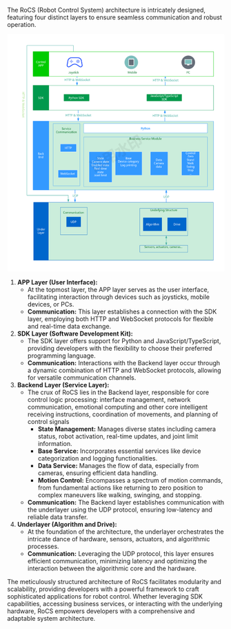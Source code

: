 

The RoCS (Robot Control System) architecture is intricately designed, featuring four distinct layers to ensure seamless communication and robust operation.

![](static/software_architecture.png "size:40%")

1. **APP Layer (User Interface):**
   * At the topmost layer, the APP layer serves as the user interface, facilitating interaction through devices such as joysticks, mobile devices, or PCs.
   * **Communication:** This layer establishes a connection with the SDK layer, employing both HTTP and WebSocket protocols for flexible and real-time data exchange.
2. **SDK Layer (Software Development Kit):**
   * The SDK layer offers support for Python and JavaScript/TypeScript, providing developers with the flexibility to choose their preferred programming language.
   * **Communication:** Interactions with the Backend layer occur through a dynamic combination of HTTP and WebSocket protocols, allowing for versatile communication channels.
3. **Backend Layer (Service Layer):**
   * The crux of RoCS lies in the Backend layer,  responsible for core control logic processing:
     interface management, network communication, emotional computing and other core intelligent receiving instructions, coordination of movements, and planning of control signals
     * **State Management:** Manages diverse states including camera status, robot activation, real-time updates, and joint limit information.
     * **Base Service:** Incorporates essential services like device categorization and logging functionalities.
     * **Data Service:** Manages the flow of data, especially from cameras, ensuring efficient data handling.
     * **Motion Control:** Encompasses a spectrum of motion commands, from fundamental actions like returning to zero position to complex maneuvers like walking, swinging, and stopping.
   * **Communication:** The Backend layer establishes communication with the underlayer using the UDP protocol, ensuring low-latency and reliable data transfer.
4. **Underlayer (Algorithm and Drive):**
   * At the foundation of the architecture, the underlayer orchestrates the intricate dance of hardware, sensors, actuators, and algorithmic processes.
   * **Communication:** Leveraging the UDP protocol, this layer ensures efficient communication, minimizing latency and optimizing the interaction between the algorithmic core and the hardware.

The meticulously structured architecture of RoCS facilitates modularity and scalability, providing developers with a powerful framework to craft sophisticated applications for robot control. Whether leveraging SDK capabilities, accessing business services, or interacting with the underlying hardware, RoCS empowers developers with a comprehensive and adaptable system architecture.
